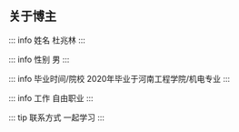 ## 关于博主

::: info 姓名
杜兆林
:::

::: info 性别
男
:::

::: info 毕业时间/院校
2020年毕业于河南工程学院/机电专业
:::

::: info 工作
自由职业
:::


<script setup>
import ConcatComp from '../../components/concat.vue'
</script>
::: tip 联系方式
一起学习
<concat-comp />
:::